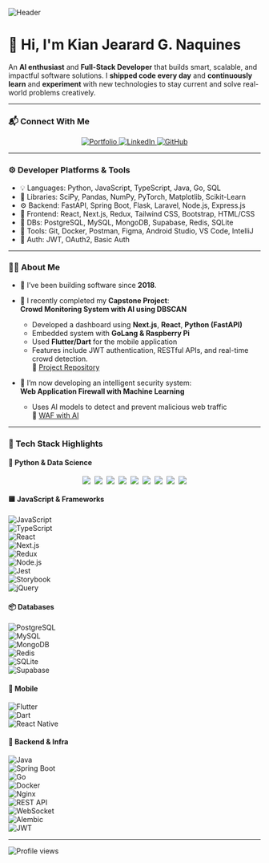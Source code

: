 <div align="left">

![Header](https://github.com/user-attachments/assets/6bf85430-4ff4-4620-8f68-0ab6864e1085)

# 👋 Hi, I'm Kian Jearard G. Naquines
An **AI enthusiast** and **Full-Stack Developer** that builds smart, scalable, and impactful software solutions. 
I **shipped code every day** and **continuously learn** and **experiment** with new technologies to stay current and solve real-world problems creatively.

---

### 📬 Connect With Me

<p align="center">
  <a href="https://kian-portfolio-psi.vercel.app/" target="_blank">
    <img src="https://img.shields.io/badge/Portfolio-121212?style=for-the-badge&logo=vercel&logoColor=white" alt="Portfolio" />
  </a>
  <a href="https://www.linkedin.com/in/kjgnaquines" target="_blank">
    <img src="https://img.shields.io/badge/LinkedIn-blue?style=for-the-badge&logo=linkedin&logoColor=white" alt="LinkedIn" />
  </a>
  <a href="https://github.com/kiannaquines" target="_blank">
    <img src="https://img.shields.io/badge/GitHub-100000?style=for-the-badge&logo=github&logoColor=white" alt="GitHub" />
  </a>
</p>

---

### ⚙️ Developer Platforms & Tools

- 💡 Languages: Python, JavaScript, TypeScript, Java, Go, SQL
- 🧪 Libraries: SciPy, Pandas, NumPy, PyTorch, Matplotlib, Scikit-Learn
- ⚙️ Backend: FastAPI, Spring Boot, Flask, Laravel, Node.js, Express.js
- 🎨 Frontend: React, Next.js, Redux, Tailwind CSS, Bootstrap, HTML/CSS
- 🧱 DBs: PostgreSQL, MySQL, MongoDB, Supabase, Redis, SQLite
- 🧰 Tools: Git, Docker, Postman, Figma, Android Studio, VS Code, IntelliJ
- 🔐 Auth: JWT, OAuth2, Basic Auth

---

### 👨‍💻 About Me

- 🧠 I’ve been building software since **2018**.
- 📘 I recently completed my **Capstone Project**:  
  **Crowd Monitoring System with AI using DBSCAN**  
  - Developed a dashboard using **Next.js**, **React**, **Python (FastAPI)**  
  - Embedded system with **GoLang & Raspberry Pi**  
  - Used **Flutter/Dart** for the mobile application  
  - Features include JWT authentication, RESTful APIs, and real-time crowd detection.  
  🔗 [Project Repository](https://github.com/kiannaquines/crowd-monitoring-app)

- 🔬 I’m now developing an intelligent security system:  
  **Web Application Firewall with Machine Learning**  
  - Uses AI models to detect and prevent malicious web traffic  
  🔗 [WAF with AI](https://github.com/kiannaquines/web-application-firewall-machine-learning)

---

### 🧪 Tech Stack Highlights

#### 🐍 Python & Data Science  
<div align="center" style="display: flex; flex-wrap: wrap; gap: 8px; justify-content: center;">
  <img src="https://img.shields.io/badge/Python-3776AB?style=for-the-badge&logo=python&logoColor=white" />
  <img src="https://img.shields.io/badge/FastAPI-009688?style=for-the-badge&logo=fastapi&logoColor=white" />
  <img src="https://img.shields.io/badge/Flask-000000?style=for-the-badge&logo=flask&logoColor=white" />
  <img src="https://img.shields.io/badge/SQLAlchemy-336791?style=for-the-badge&logo=sqlalchemy&logoColor=white" />
  <img src="https://img.shields.io/badge/PyTorch-EE4C2C?style=for-the-badge&logo=pytorch&logoColor=white" />
  <img src="https://img.shields.io/badge/Pandas-150458?style=for-the-badge&logo=pandas&logoColor=white" />
  <img src="https://img.shields.io/badge/Numpy-013243?style=for-the-badge&logo=numpy&logoColor=white" />
  <img src="https://img.shields.io/badge/Jupyter-F37626?style=for-the-badge&logo=jupyter&logoColor=white" />
  <img src="https://img.shields.io/badge/Anaconda-44A833?style=for-the-badge&logo=anaconda&logoColor=white" />
</div>

#### 🟨 JavaScript & Frameworks  
![JavaScript](https://img.shields.io/badge/JavaScript-F7DF1E?style=for-the-badge&logo=javascript&logoColor=black)  
![TypeScript](https://img.shields.io/badge/TypeScript-3178C6?style=for-the-badge&logo=typescript&logoColor=white)  
![React](https://img.shields.io/badge/React-61DAFB?style=for-the-badge&logo=react&logoColor=black)  
![Next.js](https://img.shields.io/badge/Next.js-000000?style=for-the-badge&logo=nextdotjs&logoColor=white)  
![Redux](https://img.shields.io/badge/Redux-764ABC?style=for-the-badge&logo=redux&logoColor=white)  
![Node.js](https://img.shields.io/badge/Node.js-339933?style=for-the-badge&logo=nodedotjs&logoColor=white)  
![Jest](https://img.shields.io/badge/Jest-C21325?style=for-the-badge&logo=jest&logoColor=white)  
![Storybook](https://img.shields.io/badge/Storybook-FF4785?style=for-the-badge&logo=storybook&logoColor=white)  
![jQuery](https://img.shields.io/badge/jQuery-0769AD?style=for-the-badge&logo=jquery&logoColor=white)

#### 📦 Databases  
![PostgreSQL](https://img.shields.io/badge/PostgreSQL-4169E1?style=for-the-badge&logo=postgresql&logoColor=white)  
![MySQL](https://img.shields.io/badge/MySQL-4479A1?style=for-the-badge&logo=mysql&logoColor=white)  
![MongoDB](https://img.shields.io/badge/MongoDB-47A248?style=for-the-badge&logo=mongodb&logoColor=white)  
![Redis](https://img.shields.io/badge/Redis-DC382D?style=for-the-badge&logo=redis&logoColor=white)  
![SQLite](https://img.shields.io/badge/SQLite-003B57?style=for-the-badge&logo=sqlite&logoColor=white)  
![Supabase](https://img.shields.io/badge/Supabase-3ECF8E?style=for-the-badge&logo=supabase&logoColor=white)

#### 📱 Mobile  
![Flutter](https://img.shields.io/badge/Flutter-02569B?style=for-the-badge&logo=flutter&logoColor=white)  
![Dart](https://img.shields.io/badge/Dart-0175C2?style=for-the-badge&logo=dart&logoColor=white)  
![React Native](https://img.shields.io/badge/React_Native-61DAFB?style=for-the-badge&logo=react&logoColor=black)

#### 📂 Backend & Infra  
![Java](https://img.shields.io/badge/Java-ED8B00?style=for-the-badge&logo=java&logoColor=white)  
![Spring Boot](https://img.shields.io/badge/Spring_Boot-6DB33F?style=for-the-badge&logo=spring-boot&logoColor=white)  
![Go](https://img.shields.io/badge/Go-00ADD8?style=for-the-badge&logo=go&logoColor=white)  
![Docker](https://img.shields.io/badge/Docker-2496ED?style=for-the-badge&logo=docker&logoColor=white)  
![Nginx](https://img.shields.io/badge/Nginx-009639?style=for-the-badge&logo=nginx&logoColor=white)  
![REST API](https://img.shields.io/badge/REST_API-000000?style=for-the-badge&logo=flask&logoColor=white)  
![WebSocket](https://img.shields.io/badge/WebSocket-000000?style=for-the-badge&logo=websocket&logoColor=white)  
![Alembic](https://img.shields.io/badge/Alembic-000000?style=for-the-badge&logo=python&logoColor=white)  
![JWT](https://img.shields.io/badge/JWT-000000?style=for-the-badge&logo=jsonwebtokens&logoColor=white)

---

<p align="left">
  <img src="https://komarev.com/ghpvc/?username=kiannaquines&label=Profile%20views&color=0e75b6&style=flat" alt="Profile views" />
</p>

</div>
